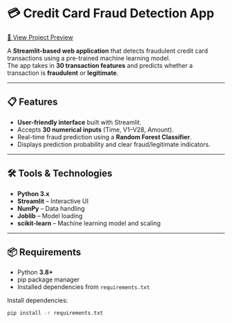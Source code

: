 # 💳 Credit Card Fraud Detection App

[🔗 View Project Preview](preview.jpg)

A **Streamlit-based web application** that detects fraudulent credit card transactions using a pre-trained machine learning model.  
The app takes in **30 transaction features** and predicts whether a transaction is **fraudulent** or **legitimate**.

---

## 📋 Features
- **User-friendly interface** built with Streamlit.
- Accepts **30 numerical inputs** (Time, V1–V28, Amount).
- Real-time fraud prediction using a **Random Forest Classifier**.
- Displays prediction probability and clear fraud/legitimate indicators.

---

## 🛠 Tools & Technologies
- **Python 3.x**
- **Streamlit** – Interactive UI
- **NumPy** – Data handling
- **Joblib** – Model loading
- **scikit-learn** – Machine learning model and scaling

---


## 📦 Requirements
- Python **3.8+**
- pip package manager
- Installed dependencies from `requirements.txt`


Install dependencies:
```bash
pip install -r requirements.txt

